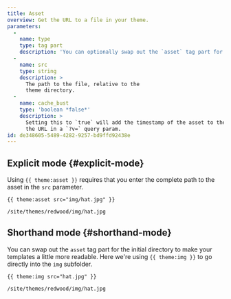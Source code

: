 ```yaml
---
title: Asset
overview: Get the URL to a file in your theme.
parameters:
  -
    name: type
    type: tag part
    description: 'You can optionally swap out the `asset` tag part for the asset type you wish. For example, `{{ theme:svg }}`'
  -
    name: src
    type: string
    description: >
      The path to the file, relative to the
      theme directory.
  -
    name: cache_bust
    type: 'boolean *false*'
    description: >
      Setting this to `true` will add the timestamp of the asset to the end of
      the URL in a `?v=` query param.
id: de348605-5489-4282-9257-bd9ffd92438e
---
```

## Explicit mode {#explicit-mode}
Using `{{ theme:asset }}` requires that you enter the complete path to the asset in the `src` parameter.

```
{{ theme:asset src="img/hat.jpg" }}
```

``` .language-output
/site/themes/redwood/img/hat.jpg
```

## Shorthand mode {#shorthand-mode}
You can swap out the `asset` tag part for the initial directory to make your templates a little more readable.
Here we're using `{{ theme:img }}` to go directly into the `img` subfolder.

```
{{ theme:img src="hat.jpg" }}
```

``` .language-output
/site/themes/redwood/img/hat.jpg
```
